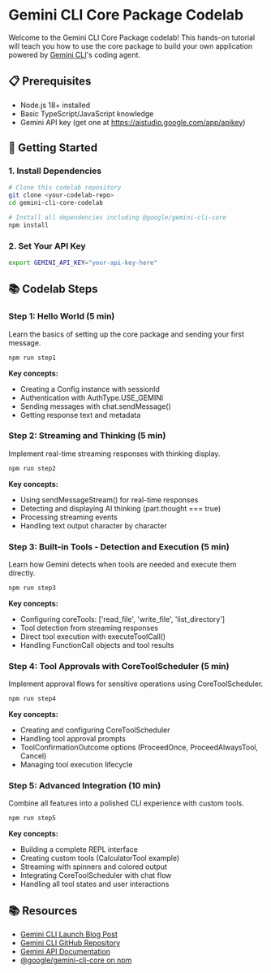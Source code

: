 # Gemini CLI Core Package Codelab

Welcome to the Gemini CLI Core Package codelab! This hands-on tutorial will teach you how to use the core package to build your own application powered by [Gemini CLI](https://github.com/google-gemini/gemini-cli)'s coding agent.

## 📋 Prerequisites

- Node.js 18+ installed
- Basic TypeScript/JavaScript knowledge
- Gemini API key (get one at https://aistudio.google.com/app/apikey)

## 🚀 Getting Started

### 1. Install Dependencies

```bash
# Clone this codelab repository
git clone <your-codelab-repo>
cd gemini-cli-core-codelab

# Install all dependencies including @google/gemini-cli-core
npm install
```

### 2. Set Your API Key

```bash
export GEMINI_API_KEY="your-api-key-here"
```

## 📚 Codelab Steps

### Step 1: Hello World (5 min)

Learn the basics of setting up the core package and sending your first message.

```bash
npm run step1
```

**Key concepts:**

- Creating a Config instance with sessionId
- Authentication with AuthType.USE_GEMINI
- Sending messages with chat.sendMessage()
- Getting response text and metadata

### Step 2: Streaming and Thinking (5 min)

Implement real-time streaming responses with thinking display.

```bash
npm run step2
```

**Key concepts:**

- Using sendMessageStream() for real-time responses
- Detecting and displaying AI thinking (part.thought === true)
- Processing streaming events
- Handling text output character by character

### Step 3: Built-in Tools - Detection and Execution (5 min)

Learn how Gemini detects when tools are needed and execute them directly.

```bash
npm run step3
```

**Key concepts:**

- Configuring coreTools: ['read_file', 'write_file', 'list_directory']
- Tool detection from streaming responses
- Direct tool execution with executeToolCall()
- Handling FunctionCall objects and tool results

### Step 4: Tool Approvals with CoreToolScheduler (5 min)

Implement approval flows for sensitive operations using CoreToolScheduler.

```bash
npm run step4
```

**Key concepts:**

- Creating and configuring CoreToolScheduler
- Handling tool approval prompts
- ToolConfirmationOutcome options (ProceedOnce, ProceedAlwaysTool, Cancel)
- Managing tool execution lifecycle

### Step 5: Advanced Integration (10 min)

Combine all features into a polished CLI experience with custom tools.

```bash
npm run step5
```

**Key concepts:**

- Building a complete REPL interface
- Creating custom tools (CalculatorTool example)
- Streaming with spinners and colored output
- Integrating CoreToolScheduler with chat flow
- Handling all tool states and user interactions

## 📚 Resources

- [Gemini CLI Launch Blog Post](https://blog.google/technology/developers/introducing-gemini-cli-open-source-ai-agent/)
- [Gemini CLI GitHub Repository](https://github.com/google-gemini/gemini-cli)
- [Gemini API Documentation](https://ai.google.dev/docs)
- [@google/gemini-cli-core on npm](https://www.npmjs.com/package/@google/gemini-cli-core)
